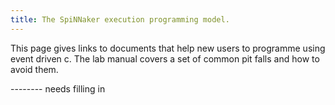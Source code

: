 ```yaml
---
title: The SpiNNaker execution programming model. 
---
```


This page gives links to documents that help new users to programme using event driven c. The lab manual covers a set of common pit falls and how to avoid them. 

-------- needs filling in